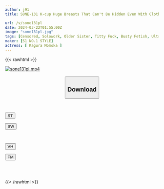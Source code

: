 ```yaml
---
author: j91
title: SONE-131 K-cup Huge Breasts That Can't Be Hidden Even With Clothes, 4 Different Dimensional Titty Fuck Situations Momoka Kagura

url: /v/sone131pl
date: 2024-03-22T01:55:00Z
image: "sone131pl.jpg"
tags: [Censored, Solowork, Older Sister, Titty Fuck, Busty Fetish, Ultra-Huge Tits	]
maker: [S1 NO.1 STYLE]
actress: [ Kagura Momoka ]
---
```



{{< rawhtml >}}

<div class="video" data-videoid="d78plJylWZTQXJ">
    <a href="javascript:;">
        <img src="/v/sone131pl/sone131pl.jpg" width="WIDTH" height="HEIGHT" alt="sone131pl.mp4" loading="lazy">
    </a>
</div>

<script type="text/javascript" src="https://j91.asia/asset/on-demand-st.js"></script>

<br>
  <link rel="stylesheet" href="https://j91.asia/asset/bs5.css">
  
  <center>
  <button class="btn btn-primary" type="button" data-bs-toggle="collapse" data-bs-target=".multi-collapse" aria-expanded="false" aria-controls="multiCollapseExample1 multiCollapseExample2"><h2>Download</h2></button></center>
</p>
<div class="row">
  <div class="col">
    <div class="collapse multi-collapse" id="multiCollapseExample1">
      <div class="card card-body">
	      	      <br>
<div class="buttons">  
<p><a href="https://streamtape.to/v/d78plJylWZTQXJ" target="_blank"><button class="btn-hover color-3"><i class="fa fa-download"></i> ST</button></a></p>
<p><a href="https://asnwish.com/tgl79ydoi1fm" target="_blank"><button class="btn-hover color-2"><i class="fa fa-download"></i> SW</button></a></p></div>
    </div>
  </div>
</div>
  <div class="col">
    <div class="collapse multi-collapse" id="multiCollapseExample2">
      <div class="card card-body">
	      <br>
<div class="buttons">
<p><a href="javascript:;"><button class="btn-hover color-9"><i class="fa fa-download"></i> VH</button></a></p>
<p><a href="javascript:;"><button class="btn-hover color-8"><i class="fa fa-download"></i> FM</button></a></p></div>
<br><br>
      </div>
    </div>
  </div>
</div>

{{< /rawhtml >}}